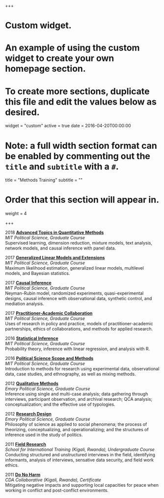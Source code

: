 +++
# Custom widget.
# An example of using the custom widget to create your own homepage section.
# To create more sections, duplicate this file and edit the values below as desired.
widget = "custom"
active = true
date = 2016-04-20T00:00:00

# Note: a full width section format can be enabled by commenting out the `title` and `subtitle` with a `#`.
title = "Methods Training"
subtitle = ""

# Order that this section will appear in.
weight = 4

+++

2018 [**Advanced Topics in Quantitative Methods**](quant4.pdf)  
*MIT Political Science, Graduate Course*  
Supervised learning, dimension reduction, mixture models, text analysis, network models, and causal inference with panel data.

2017 [**Generalized Linear Models and Extensions**](quant3.pdf)  
*MIT Political Science, Graduate Course*  
Maximum likelihood estimation, generalized linear models, multilevel models, and Bayesian statistics.

2017 [**Causal Inference**](quant2.pdf)  
*MIT Political Science, Graduate Course*  
Neyman-Rubin model, randomized experiments, quasi-experimental designs, causal inference with observational data, synthetic control, and mediation analysis.

2017 [**Practitioner-Academic Collaboration**](govlab.pdf)  
*MIT Political Science, Graduate Course*  
Uses of research in policy and practice, models of practitioner-academic partnerships, ethics of collaborations, and methods for applied research.

2016 [**Statistical Inference**](quant1.pdf)  
*MIT Political Science, Graduate Course*  
Probability theory, inference with linear regression, and analysis with R.

2016 [**Political Science Scope and Methods**](scope.pdf)  
*MIT Political Science, Graduate Course*  
Introduction to methods for research using experimental data, observational data, case studies, and ethnography, as well as mixing methods.

2012 [**Qualitative Methods**](qual.pdf)  
*Emory Political Science, Graduate Course*    
Inference using single and multi-case analysis; data gathering through interviews, participant observation, and archival research; QCA analysis; conceptualization; and the effective use of typologies.

2012 [**Research Design**](design.pdf)  
*Emory Political Science, Graduate Course*  
Philosophy of science as applied to social phenomena; the process of theorizing, conceptualizing, and operationalizing; and the structures of inference used in the study of politics.

2011 [**Field Research**](field.pdf)  
*School for International Training (Kigali, Rwanda), Undergraduate Course*  
Conducting structured and unstructured interviews in the field, identifying informants, analysis of interviews, sensative data security, and field work ethics.

2011 [**Do No Harm**](https://www.cdacollaborative.org/what-we-do/conflict-sensitivity/)  
*CDA Collaborative (Kigali, Rwanda), Certificate*  
Mitigating negative impacts and supporting local capacities for peace when working in conflict and post-conflict environments.
